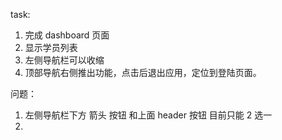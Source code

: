 task:

1. 完成 dashboard 页面
2. 显示学员列表
3. 左侧导航栏可以收缩
4. 顶部导航右侧推出功能，点击后退出应用，定位到登陆页面。

问题：

1. 左侧导航栏下方 箭头 按钮 和上面 header 按钮 目前只能 2 选一
2.
